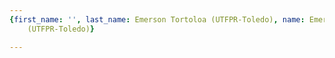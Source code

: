 ```yaml
---
{first_name: '', last_name: Emerson Tortoloa (UTFPR-Toledo), name: Emerson Tortoloa
    (UTFPR-Toledo)}

---
```


